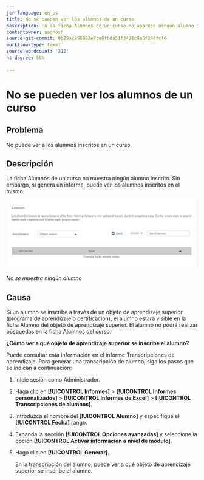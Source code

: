 ```yaml
---
jcr-language: en_us
title: No se pueden ver los alumnos de un curso
description: En la ficha Alumnos de un curso no aparece ningún alumno inscrito en Adobe Learning Manager. Sin embargo, si genera un informe, puede ver los alumnos inscritos en el mismo.
contentowner: saghosh
source-git-commit: 8b29ac996962e7ce8fbda51f3421c9a5f248fcf6
workflow-type: tm+mt
source-wordcount: '212'
ht-degree: 58%

---
```




# No se pueden ver los alumnos de un curso

## Problema

No puede ver a los alumnos inscritos en un curso.

## Descripción

La ficha Alumnos de un curso no muestra ningún alumno inscrito. Sin embargo, si genera un informe, puede ver los alumnos inscritos en el mismo.

![](assets/no-learners.png)

*No se muestra ningún alumno*

## Causa

Si un alumno se inscribe a través de un objeto de aprendizaje superior (programa de aprendizaje o certificación), el alumno estará visible en la ficha Alumno del objeto de aprendizaje superior. El alumno no podrá realizar búsquedas en la ficha Alumnos del curso.

**¿Cómo ver a qué objeto de aprendizaje superior se inscribe el alumno?**

Puede consultar esta información en el informe Transcripciones de aprendizaje. Para generar una transcripción de alumno, siga los pasos que se indican a continuación:

1. Inicie sesión como Administrador.
1. Haga clic en **[!UICONTROL Informes]** > **[!UICONTROL Informes personalizados]** > **[!UICONTROL Informes de Excel]** > **[!UICONTROL Transcripciones de alumnos]**.

1. Introduzca el nombre del **[!UICONTROL Alumno]** y especifique el **[!UICONTROL Fecha]** rango.
1. Expanda la sección **[!UICONTROL Opciones avanzadas]** y seleccione la opción **[!UICONTROL Activar información a nivel de módulo]**.
1. Haga clic en **[!UICONTROL Generar]**.

   En la transcripción del alumno, puede ver a qué objeto de aprendizaje superior se inscribe el alumno.
